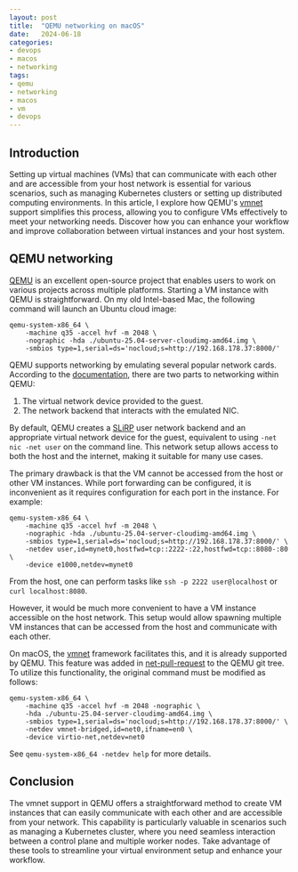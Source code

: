 ```yaml
---
layout: post
title:  "QEMU networking on macOS"
date:   2024-06-18
categories:
- devops
- macos
- networking
tags:
- qemu
- networking
- macos
- vm
- devops
---
```


## Introduction

Setting up virtual machines (VMs) that can communicate with each other and are accessible from your host network is essential for various scenarios, such as managing Kubernetes clusters or setting up distributed computing environments. In this article, I explore how QEMU's [vmnet](https://developer.apple.com/documentation/vmnet) support simplifies this process, allowing you to configure VMs effectively to meet your networking needs. Discover how you can enhance your workflow and improve collaboration between virtual instances and your host system.

## QEMU networking

[QEMU](https://www.qemu.org/) is an excellent open-source project that enables users to work on various projects across multiple platforms. Starting a VM instance with QEMU is straightforward. On my old Intel-based Mac, the following command will launch an Ubuntu cloud image:

```shell
qemu-system-x86_64 \
    -machine q35 -accel hvf -m 2048 \
    -nographic -hda ./ubuntu-25.04-server-cloudimg-amd64.img \
    -smbios type=1,serial=ds='nocloud;s=http://192.168.178.37:8000/'
```

QEMU supports networking by emulating several popular network cards. According to the [documentation](https://wiki.qemu.org/Documentation/Networking), there are two parts to networking within QEMU:

1. The virtual network device provided to the guest.
2. The network backend that interacts with the emulated NIC.

By default, QEMU creates a [SLiRP](https://en.wikipedia.org/wiki/Slirp) user network backend and an appropriate virtual network device for the guest, equivalent to using `-net nic -net user` on the command line. This network setup allows access to both the host and the internet, making it suitable for many use cases.

The primary drawback is that the VM cannot be accessed from the host or other VM instances. While port forwarding can be configured, it is inconvenient as it requires configuration for each port in the instance. For example:

```shell
qemu-system-x86_64 \
    -machine q35 -accel hvf -m 2048 \
    -nographic -hda ./ubuntu-25.04-server-cloudimg-amd64.img \
    -smbios type=1,serial=ds='nocloud;s=http://192.168.178.37:8000/' \
    -netdev user,id=mynet0,hostfwd=tcp::2222-:22,hostfwd=tcp::8080-:80 \
    -device e1000,netdev=mynet0
```

From the host, one can perform tasks like `ssh -p 2222 user@localhost` or `curl localhost:8080`.

However, it would be much more convenient to have a VM instance accessible on the host network. This setup would allow spawning multiple VM instances that can be accessed from the host and communicate with each other.

On macOS, the [vmnet](https://developer.apple.com/documentation/vmnet) framework facilitates this, and it is already supported by QEMU. This feature was added in [net-pull-request](https://github.com/qemu/qemu/commit/bcf0a3a422cd5d1b1c3c09c0e161205837dbe131) to the QEMU git tree. To utilize this functionality, the original command must be modified as follows:

```shell
qemu-system-x86_64 \
    -machine q35 -accel hvf -m 2048 -nographic \
    -hda ./ubuntu-25.04-server-cloudimg-amd64.img \
    -smbios type=1,serial=ds='nocloud;s=http://192.168.178.37:8000/' \
    -netdev vmnet-bridged,id=net0,ifname=en0 \
    -device virtio-net,netdev=net0
```

See `qemu-system-x86_64 -netdev help` for more details.

## Conclusion

The vmnet support in QEMU offers a straightforward method to create VM instances that can easily communicate with each other and are accessible from your network. This capability is particularly valuable in scenarios such as managing a Kubernetes cluster, where you need seamless interaction between a control plane and multiple worker nodes. Take advantage of these tools to streamline your virtual environment setup and enhance your workflow.
